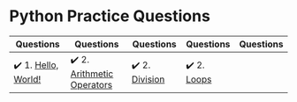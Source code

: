 # Python Practice Questions

| Questions | Questions | Questions | Questions | Questions |
| ----- | ----- | ----- | ----- | ----- |
| :heavy_check_mark: 1. [Hello, World!](hello-world.py) | :heavy_check_mark: 2. [Arithmetic Operators](arithmetic-operators.py) | :heavy_check_mark: 2. [Division](python-division.py) | :heavy_check_mark: 2. [Loops](loops.py) |
